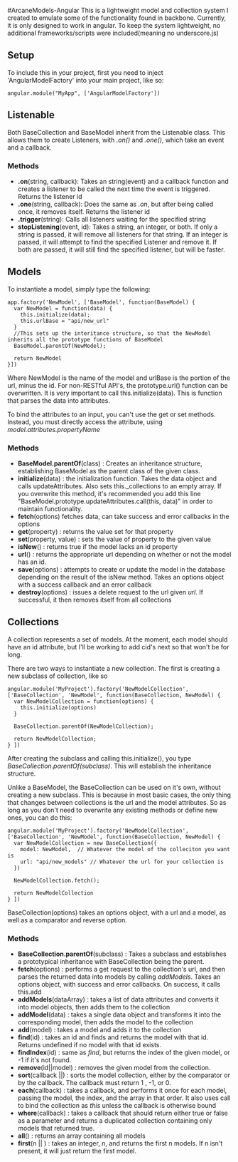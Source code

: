 #ArcaneModels-Angular
This is a lightweight model and collection system I created to emulate some of the functionality found in backbone. Currently, it is only designed to work in angular. To keep the system lightweight, no additional frameworks/scripts were included(meaning no underscore.js)


## Setup
To include this in your project, first you need to inject 'AngularModelFactory' into your main project, like so:

```
angular.module("MyApp", ['AngularModelFactory'])
```



## Listenable
Both BaseCollection and BaseModel inherit from the Listenable class. This allows them to create Listeners, with _.on()_ and _.one()_, which take an event and a callback.

### Methods
+ **.on**(string, callback): Takes an string(event) and a callback function and creates a listener to be called the next time the event is triggered. Returns the listener id
+ **.one**(string, callback): Does the same as _.on_, but after being called once, it removes itself. Returns the listener id
+ **.trigger**(string): Calls all listeners waiting for the specified string
+ **stopListening**(event, id): Takes a string, an integer, or both. If only a string is passed, it will remove all listeners for that string. If an integer is passed, it will attempt to find the specified Listener and remove it. If both are passed, it will still find the specified listener, but will be faster.


## Models
To instantiate a model, simply type the following:

```
app.factory('NewModel', ['BaseModel', function(BaseModel) {
  var NewModel = function(data) {
    this.initialize(data);
    this.urlBase = "api/new_url"
  }
  //This sets up the interitance structure, so that the NewModel inherits all the prototype functions of BaseModel
  BaseModel.parentOf(NewModel);

  return NewModel
}])

```
Where NewModel is the name of the model and urlBase is the portion of the url, minus the id.  For non-RESTful API's, the prototype.url() function can be overwritten. It is very important to call this.initialize(data). This is function that parses the data into attributes.  

To bind the attributes to an input, you can't use the get or set methods. Instead, you must directly access the attribute, using _model.attributes.propertyName_




### Methods

+ **BaseModel.parentOf**(class) : Creates an inheritance structure, establishing BaseModel as the parent class of the given class.
+ **initialize**(data) : the initialization function. Takes the data object and calls updateAttributes. Also sets this.\_collections to an empty array. If you overwrite this method, it's recommended you add this line "BaseModel.prototype.updateAttributes.call(this, data)" in order to maintain functionality.
+ **fetch**(options) fetches data, can take success and error callbacks in the options
+ **get**(property) : returns the value set for that property
+ **set**(property, value) : sets the value of property to the given value
+ **isNew**() : returns true if the model lacks an id property
+ **url**() : returns the appropriate url depending on whether or not the model has an id.
+ **save**(options) : attempts to create or update the model in the database depending on the result of the isNew method. Takes an options object with a success callback and an error callback
+ **destroy**(options) : issues a delete request to the url given _url_. If successful, it then removes itself from all collections


## Collections
  A collection represents a set of models. At the moment, each model should have an id attribute, but I'll be working to add cid's next so that won't be for long.

  There are two ways to instantiate a new collection. The first is creating a new subclass of collection, like so
  ```
  angular.module('MyProject').factory('NewModelCollection', ['BaseCollection', 'NewModel', function(BaseCollection, NewModel) {
    var NewModelCollection = function(options) {
      this.initialize(options)
    }

    BaseCollection.parentOf(NewModelCollection);

    return NewModelCollection;
  } ])

  ```
  After creating the subclass and calling this.initialize(), you type _BaseCollection.parentOf(subclass)_. This will establish the inheritance structure.

   Unlike a BaseModel, the BaseCollection can be used on it's own, without creating a new subclass. This is because in most basic cases, the only thing that changes between collections is the url and the model attributes. So as long as you don't need to overwrite any existing methods or define new ones, you can do this:

   ```
   angular.module('MyProject').factory('NewModelCollection', ['BaseCollection', 'NewModel', function(BaseCollection, NewModel) {
     var NewModelCollection = new BaseCollection({
       model: NewModel,  // Whatever the model of the colleciton you want is
       url: "api/new_models" // Whatever the url for your collection is
     })

     NewModelCollection.fetch();

     return NewModelCollection
   } ])
   ```

   BaseCollection(options) takes an options object, with a url and a model, as well as a comparator and reverse option.


### Methods
+ **BaseCollection.parentOf**(subclass) : Takes a subclass and establishes a prototypical inheritance with BaseCollection being the parent.
+ **fetch**(options) : performs a get request to the collection's url, and then parses the returned data into models by calling _addModels_. Takes an options object, with success and error callbacks. On success, it calls this.add
+ **addModels**(dataArray) : takes a list of data attributes and converts it into model objects, then adds them to the collection
+ **addModel**(data) : takes a single data object and transforms it into the corresponding model, then adds the model to the collection
+ **add**(model) : takes a model and adds it to the collection
+ **find**(id) : takes an id and finds and returns the model with that id. Returns undefined if no model with that id exists.
+ **findIndex**(id) : same as _find_, but returns the index of the given model, or -1 if it's not found.
+ **remove**(id||model) : removes the given model from the collection.
+ **sort**(callback ||) : sorts the model collection, either by the comparator or by the callback. The callback must return 1 , -1, or 0.
+ **each**(callback) : takes a callback, and performs it once for each model, passing the model, the index, and the array in that order. It also uses call to bind the collection as _this_ unless the callback is otherwise bound
+ **where**(callback) : takes a callback that should return either true or false as a parameter and returns a duplicated collection containing only models that returned true.
+ **all**() : returns an array containing all models
+ **first**(n || ) : takes an integer, n, and returns the first n models. If n isn't present, it will just return the first model.
